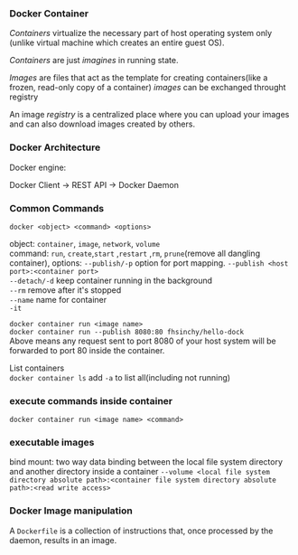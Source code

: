 ### Docker Container

*Containers* virtualize the necessary part of host operating system only (unlike virtual machine which creates an entire guest OS).

*Containers* are just *imagines* in running state.

*Images* are files that act as the template for creating containers(like a frozen, read-only copy of a container)
*images* can be exchanged throught registry

An image *registry* is a centralized place where you can upload your images and can also download images created by others.

### Docker Architecture 

Docker engine:

Docker Client -> REST API -> Docker Daemon

### Common Commands
`docker <object> <command> <options>`  

object: `container`, `image`, `network`, `volume`  
command: `run`, `create`,`start` ,`restart` ,`rm`, `prune`(remove all dangling container), 
options:  `--publish/-p` option for port mapping.  `--publish <host port>:<container port>`  
`--detach/-d` keep container running in the background  
`--rm` remove after it's stopped  
`--name` name for container  
`-it`   

`docker container run <image name>`  
`docker container run --publish 8080:80 fhsinchy/hello-dock`  
Above means any request sent to port 8080 of your host system will be forwarded to port 80 inside the container‌.

List containers  
`docker container ls` add `-a` to list all(including not running)

### execute commands inside container
`docker container run <image name> <command>`

### executable images

bind mount: two way data binding between the local file system directory and another directory inside a container
`--volume <local file system directory absolute path>:<container file system directory absolute path>:<read write access>`


### Docker Image manipulation

A `Dockerfile` is a collection of instructions that, once processed by the daemon, results in an image. 